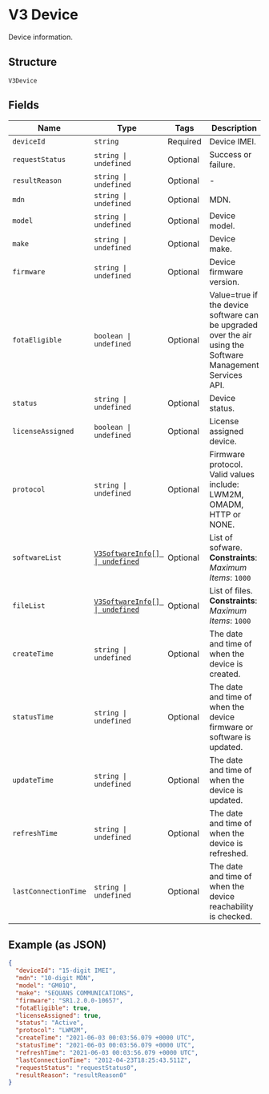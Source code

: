 
# V3 Device

Device information.

## Structure

`V3Device`

## Fields

| Name | Type | Tags | Description |
|  --- | --- | --- | --- |
| `deviceId` | `string` | Required | Device IMEI. |
| `requestStatus` | `string \| undefined` | Optional | Success or failure. |
| `resultReason` | `string \| undefined` | Optional | - |
| `mdn` | `string \| undefined` | Optional | MDN. |
| `model` | `string \| undefined` | Optional | Device model. |
| `make` | `string \| undefined` | Optional | Device make. |
| `firmware` | `string \| undefined` | Optional | Device firmware version. |
| `fotaEligible` | `boolean \| undefined` | Optional | Value=true if the device software can be upgraded over the air using the Software Management Services API. |
| `status` | `string \| undefined` | Optional | Device status. |
| `licenseAssigned` | `boolean \| undefined` | Optional | License assigned device. |
| `protocol` | `string \| undefined` | Optional | Firmware protocol. Valid values include: LWM2M, OMADM, HTTP or NONE. |
| `softwareList` | [`V3SoftwareInfo[] \| undefined`](../../doc/models/v3-software-info.md) | Optional | List of sofware.<br>**Constraints**: *Maximum Items*: `1000` |
| `fileList` | [`V3SoftwareInfo[] \| undefined`](../../doc/models/v3-software-info.md) | Optional | List of files.<br>**Constraints**: *Maximum Items*: `1000` |
| `createTime` | `string \| undefined` | Optional | The date and time of when the device is created. |
| `statusTime` | `string \| undefined` | Optional | The date and time of when the device firmware or software is updated. |
| `updateTime` | `string \| undefined` | Optional | The date and time of when the device is updated. |
| `refreshTime` | `string \| undefined` | Optional | The date and time of when the device is refreshed. |
| `lastConnectionTime` | `string \| undefined` | Optional | The date and time of when the device reachability is checked. |

## Example (as JSON)

```json
{
  "deviceId": "15-digit IMEI",
  "mdn": "10-digit MDN",
  "model": "GM01Q",
  "make": "SEQUANS COMMUNICATIONS",
  "firmware": "SR1.2.0.0-10657",
  "fotaEligible": true,
  "licenseAssigned": true,
  "status": "Active",
  "protocol": "LWM2M",
  "createTime": "2021-06-03 00:03:56.079 +0000 UTC",
  "statusTime": "2021-06-03 00:03:56.079 +0000 UTC",
  "refreshTime": "2021-06-03 00:03:56.079 +0000 UTC",
  "lastConnectionTime": "2012-04-23T18:25:43.511Z",
  "requestStatus": "requestStatus0",
  "resultReason": "resultReason0"
}
```

